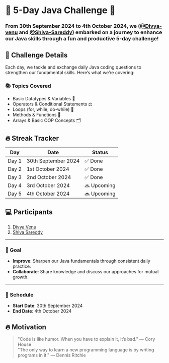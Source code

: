 # 🚀 5-Day Java Challenge 🚀

### From **30th September 2024** to **4th October 2024**, we ([@Divya-venu](https://github.com/Divya-venu) and [@Shiva-Sareddy](https://github.com/Shiva-Sareddy)) embarked on a journey to enhance our **Java** skills through a fun and productive 5-day challenge!

## 📝 Challenge Details

Each day, we tackle and exchange daily Java coding questions to strengthen our fundamental skills. Here’s what we’re covering:

### 📚 Topics Covered
- Basic Datatypes & Variables 📝
- Operators & Conditional Statements ⚖️
- Loops (for, while, do-while) 🔄
- Methods & Functions 🔧
- Arrays & Basic OOP Concepts 🗂️

## 🔥 Streak Tracker

| Day  | Date              | Status  |
|------|-------------------|---------|
| Day 1| 30th September 2024| ✅ Done |
| Day 2| 1st October 2024   | ✅ Done |
| Day 3| 2nd October 2024   | ✅ Done |
| Day 4| 3rd October 2024   | 🔜 Upcoming |
| Day 5| 4th October 2024   | 🔜 Upcoming |

## 💻 Participants
1. [Divya Venu](https://github.com/Divya-venu)
2. [Shiva Sareddy](https://github.com/Shiva-Sareddy)

---

### 🏁 Goal
- **Improve**: Sharpen our Java fundamentals through consistent daily practice.
- **Collaborate**: Share knowledge and discuss our approaches for mutual growth.

---

### 📅 Schedule
- **Start Date**: 30th September 2024
- **End Date**: 4th October 2024

## 🔥 Motivation
> "Code is like humor. When you have to explain it, it’s bad." — Cory House  
> "The only way to learn a new programming language is by writing programs in it." — Dennis Ritchie  
